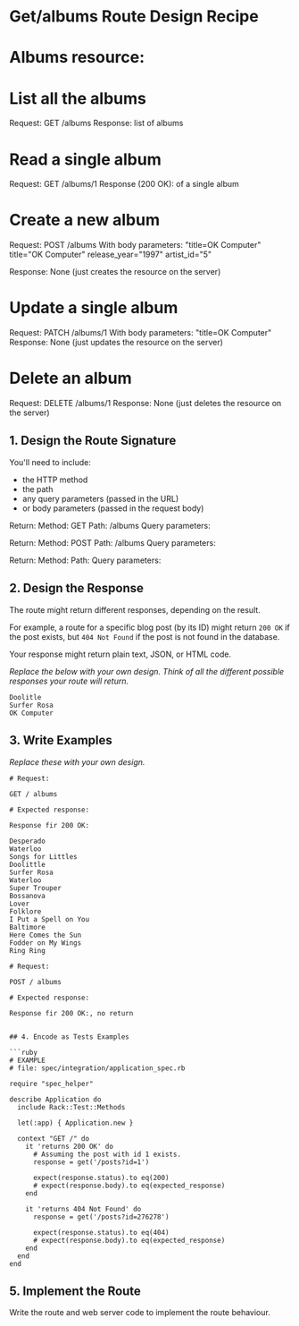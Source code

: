 # Get/albums Route Design Recipe

# Albums resource:

# List all the albums
Request: GET /albums
Response: list of albums

# Read a single album
Request: GET /albums/1
Response (200 OK): of a single album

# Create a new album
Request: POST /albums
  With body parameters: "title=OK Computer"
  title="OK Computer"
  release_year="1997"
  artist_id="5"

Response: None (just creates the resource on the server)

# Update a single album
Request: PATCH /albums/1
  With body parameters: "title=OK Computer"
Response: None (just updates the resource on the server)

# Delete an album
Request: DELETE /albums/1
Response: None (just deletes the resource on the server)

## 1. Design the Route Signature

You'll need to include:
  * the HTTP method
  * the path
  * any query parameters (passed in the URL)
  * or body parameters (passed in the request body)

Return: 
Method: GET
Path: /albums
Query parameters: 

Return: 
Method: POST
Path: /albums
Query parameters: 

Return: 
Method: 
Path: 
Query parameters:

## 2. Design the Response

The route might return different responses, depending on the result.

For example, a route for a specific blog post (by its ID) might return `200 OK` if the post exists, but `404 Not Found` if the post is not found in the database.

Your response might return plain text, JSON, or HTML code. 

_Replace the below with your own design. Think of all the different possible responses your route will return._

```
Doolitle
Surfer Rosa
OK Computer

```

## 3. Write Examples

_Replace these with your own design._

```
# Request:

GET / albums

# Expected response:

Response fir 200 OK: 

Desperado
Waterloo
Songs for Littles
Doolittle
Surfer Rosa
Waterloo
Super Trouper
Bossanova
Lover
Folklore
I Put a Spell on You
Baltimore
Here Comes the Sun
Fodder on My Wings
Ring Ring
```

```
# Request:

POST / albums

# Expected response:

Response fir 200 OK:, no return

```
```

## 4. Encode as Tests Examples

```ruby
# EXAMPLE
# file: spec/integration/application_spec.rb

require "spec_helper"

describe Application do
  include Rack::Test::Methods

  let(:app) { Application.new }

  context "GET /" do
    it 'returns 200 OK' do
      # Assuming the post with id 1 exists.
      response = get('/posts?id=1')

      expect(response.status).to eq(200)
      # expect(response.body).to eq(expected_response)
    end

    it 'returns 404 Not Found' do
      response = get('/posts?id=276278')

      expect(response.status).to eq(404)
      # expect(response.body).to eq(expected_response)
    end
  end
end
```

## 5. Implement the Route

Write the route and web server code to implement the route behaviour.

